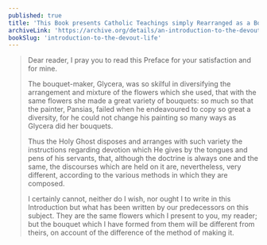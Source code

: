 ```yaml
---
published: true
title: 'This Book presents Catholic Teachings simply Rearranged as a Bouquet'
archiveLink: 'https://archive.org/details/an-introduction-to-the-devout-life/page/n8?view=theater'
bookSlug: 'introduction-to-the-devout-life'
---
```


> Dear reader, I pray you to read this Preface for your satisfaction and for mine.
>
> The bouquet-maker, Glycera, was so skilful in diversifying the arrangement and mixture of the flowers which she used, that with the same flowers she made a great variety of bouquets: so much so that the painter, Pansias, failed when he endeavoured to copy so great a diversity, for he could not change his painting so many ways as Glycera did her bouquets.
>
> Thus the Holy Ghost disposes and arranges with such variety the instructions regarding devotion which He gives by the tongues and pens of his servants, that, although the doctrine is always one and the same, the discourses which are held on it are, nevertheless, very different, according to the various methods in which they are composed.
>
> I certainly cannot, neither do I wish, nor ought I to write in this Introduction but what has been written by our predecessors on this subject. They are the same flowers which I present to you, my reader; but the bouquet which I have formed from them will be different from theirs, on account of the difference of the method of making it.